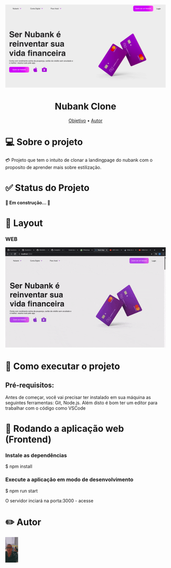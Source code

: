 <p align="center">
 <img widht = '700' alt="Perfil" src = "./src/Assents/printTela.png"/>
</p>

<h1 align="center">Nubank Clone</h1>

<p align="center">
 <a href="#objetivo">Objetivo</a> • 
 <a href="#autor">Autor</a>
</p>

<h1>💻 Sobre o projeto</h1>

<p> 💳  Projeto que tem o intuito de clonar a landingpage  do nubank com o proposito de aprender mais sobre estilização.</p>

<h1>✅ Status do Projeto</h1>

<h4>🚧  Em construção...  🚧</h4>

<h1>🎨 Layout</h1>

<h3>WEB</h3>

<p align="center">
 <img widht = '500'  src = "./src/Assents/videoPage.gif"/>
</p>

<h1>🚀  Como executar o projeto</h1>

<h2>Pré-requisitos:</h2>

<p>Antes de começar, você vai precisar ter instalado em sua máquina as seguintes ferramentas: Git, Node.js. Além disto é bom ter um editor para trabalhar com o código como VSCode</p>

<h1>🧭 Rodando a aplicação web (Frontend)</h1>

<h3>Instale as dependências</h3>

\$ npm install

<h3>Execute a aplicação em modo de desenvolvimento</h3>

\$ npm run start

<p>O servidor inciará na porta:3000 - acesse <http://localhost:3000></p>

<h1>✏️ Autor</h1>

<img widht = '150' height = '80' alt="Perfil" src = "./src/Assents/PerfilPhoto.jpeg"/>
